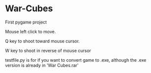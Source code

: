 # War-Cubes
First pygame project

Mouse left click to move.

Q key to shoot toward mouse cursor.

W key to shoot in reverse of mouse cursor

testfile.py is for if you want to convert game to .exe, although the .exe version is already in 'War Cubes.rar'
